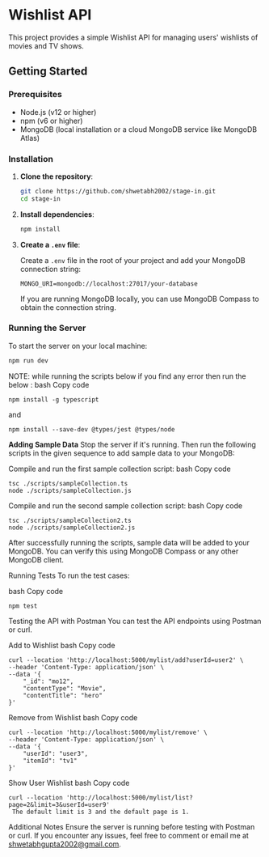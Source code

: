 # Wishlist API

This project provides a simple Wishlist API for managing users' wishlists of movies and TV shows.

## Getting Started

### Prerequisites

- Node.js (v12 or higher)
- npm (v6 or higher)
- MongoDB (local installation or a cloud MongoDB service like MongoDB Atlas)

### Installation

1. **Clone the repository**:

    ```bash
    git clone https://github.com/shwetabh2002/stage-in.git
    cd stage-in
    ```

2. **Install dependencies**:

    ```bash
    npm install
    ```

3. **Create a `.env` file**:

    Create a `.env` file in the root of your project and add your MongoDB connection string:

    ```
    MONGO_URI=mongodb://localhost:27017/your-database
    ```

    If you are running MongoDB locally, you can use MongoDB Compass to obtain the connection string.

### Running the Server

To start the server on your local machine:

```bash
npm run dev
```

NOTE: while running the scripts below if you find any error then run the below :
bash
Copy code
```
npm install -g typescript
```
and 
```
npm install --save-dev @types/jest @types/node
```

**Adding Sample Data**
Stop the server if it's running. Then run the following scripts in the given sequence to add sample data to your MongoDB:

Compile and run the first sample collection script:
bash
Copy code
```
tsc ./scripts/sampleCollection.ts
node ./scripts/sampleCollection.js
```

Compile and run the second sample collection script:
bash
Copy code
```
tsc ./scripts/sampleCollection2.ts
node ./scripts/sampleCollection2.js
```
After successfully running the scripts, sample data will be added to your MongoDB. You can verify this using MongoDB Compass or any other MongoDB client.

Running Tests
To run the test cases:

bash
Copy code
```
npm test
```
Testing the API with Postman
You can test the API endpoints using Postman or curl.

Add to Wishlist
bash
Copy code
```
curl --location 'http://localhost:5000/mylist/add?userId=user2' \
--header 'Content-Type: application/json' \
--data '{
    "_id": "mo12",
    "contentType": "Movie",
    "contentTitle": "hero"
}'
```
Remove from Wishlist
bash
Copy code
```
curl --location 'http://localhost:5000/mylist/remove' \
--header 'Content-Type: application/json' \
--data '{
    "userId": "user3",
    "itemId": "tv1"
}'
```
Show User Wishlist
bash
Copy code
```
curl --location 'http://localhost:5000/mylist/list?page=2&limit=3&userId=user9'
 The default limit is 3 and the default page is 1.
```
Additional Notes
Ensure the server is running before testing with Postman or curl.
If you encounter any issues, feel free to comment or email me at shwetabhgupta2002@gmail.com.
